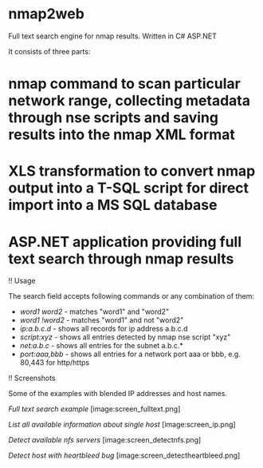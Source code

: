 # nmap2web
Full text search engine for nmap  results. Written in C# ASP.NET

It consists of three parts:

# nmap command to scan particular network range, collecting metadata through nse scripts and saving results into the nmap XML format
# XLS transformation to convert nmap output into a T-SQL script for direct import into a MS SQL database
# ASP.NET application providing full text search through nmap results

!! Usage

The search field accepts following commands or any combination of them:
* *word1 word2* - matches "word1" and "word2"
* *word1 !word2* - matches "word1" and not "word2"
* *ip:a.b.c.d* - shows all records for ip address a.b.c.d
* *script:xyz* - shows all entries detected by nmap nse script "xyz"
* *net:a.b.c* - shows all entries for the subnet a.b.c.*
* *port:aaa,bbb* - shows all entries for a network port aaa or bbb, e.g. 80,443 for http/https

!! Screenshots

Some of the examples with blended IP addresses and host names.

_Full text search example_
[image:screen_fulltext.png]

_List all available information about single host_
[image:screen_ip.png]

_Detect available nfs servers_
[image:screen_detectnfs.png]

_Detect host with heartbleed bug_
[image:screen_detectheartbleed.png]
